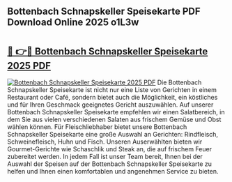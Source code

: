 ## Bottenbach Schnapskeller Speisekarte PDF Download Online 2025 o1L3w

# <h2><a href="http://gcb1mr.nevu.top/?p=Bottenbach+Schnapskeller+Speisekarte">🔗 👉🔴 Bottenbach Schnapskeller Speisekarte 2025 PDF</a></h2>

[![Bottenbach Schnapskeller Speisekarte 2025 PDF](https://i.imgur.com/dBaPXMq.png)](http://gcb1mr.nevu.top/?p=Bottenbach+Schnapskeller+Speisekarte)
Die Bottenbach Schnapskeller Speisekarte ist nicht nur eine Liste von Gerichten in einem Restaurant oder Café, sondern bietet auch die Möglichkeit, ein köstliches und für Ihren Geschmack geeignetes Gericht auszuwählen. Auf unserer Bottenbach Schnapskeller Speisekarte empfehlen wir einen Salatbereich, in dem Sie aus vielen verschiedenen Salaten aus frischem Gemüse und Obst wählen können. Für Fleischliebhaber bietet unsere Bottenbach Schnapskeller Speisekarte eine große Auswahl an Gerichten: Rindfleisch, Schweinefleisch, Huhn und Fisch. Unseren Auserwählten bieten wir Gourmet-Gerichte wie Schaschlik und Steak an, die auf frischem Feuer zubereitet werden. In jedem Fall ist unser Team bereit, Ihnen bei der Auswahl der Speisen auf der Bottenbach Schnapskeller Speisekarte zu helfen und Ihnen einen komfortablen und angenehmen Service zu bieten.
